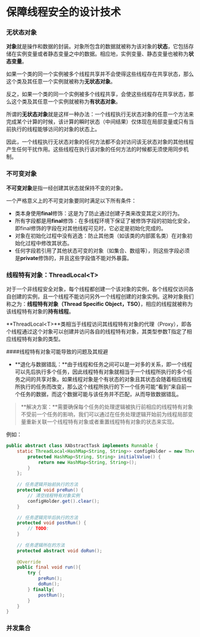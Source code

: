 # 保障线程安全的设计技术

### 无状态对象
**对象**就是操作和数据的封装。对象所包含的数据就被称为该对象的**状态**，它包括存储在实例变量或者静态变量之中的数据。相应地，实例变量、静态变量也被称为**状态变量**。

如果一个类的同一个实例被多个线程共享并不会使得这些线程存在共享状态，那么这个类及其任意一个实例就被称为**无状态对象**。

反之，如果一个类的同一个实例被多个线程共享，会使这些线程存在共享状态，那么这个类及其任意一个实例就被称为**有状态对象**。

所谓的**无状态对象**就是这样一种办法：一个线程执行无状态对象的任意一个方法来完成某个计算的时候，该计算的瞬时状态（中间结果）仅体现在局部变量或只有当前执行的线程能够访问的对象的状态上。

因此，一个线程执行无状态对象的任何方法都不会对访问该无状态对象的其他线程产生任何干扰作用。这些线程在执行该对象的任何方法的时候都无须使用同步机制。



### 不可变对象
**不可变对象**是指一经创建其状态就保持不变的对象。

一个严格意义上的不可变对象要同时满足以下所有条件：
+ 类本身使用**final**修饰：这是为了防止通过创建子类来改变其定义的行为。
+ 所有字段都是用**final**修饰：在多线程环境下保证了被修饰字段的初始化安全，即final修饰的字段在对其他线程可见时，它必定是初始化完成的。
+ 对象在初始化过程中没有逃逸：防止其他类（如该类的内部匿名类）在对象初始化过程中修改其状态。
+ 任何字段若引用了其他状态可变的对象（如集合、数组等），则这些字段必须是**private**修饰的，并且这些字段值不能对外暴露。



### 线程特有对象：ThreadLocal&lt;T&gt;
对于一个非线程安全对象，每个线程都创建一个该对象的实例，各个线程仅访问各自创建的实例，且一个线程不能访问另外一个线程创建的对象实例。这种对象我们称之为：**线程特有对象（Thread Specific Object，TSO）**，相应的线程就被称为该线程特有对象的**持有线程**。

**ThreadLocal&lt;T&gt;**类相当于线程访问其线程特有对象的代理（Proxy），即各个线程通过这个对象可以创建并访问各自的线程特有对象，其类型参数T指定了相应线程特有对象的类型。

####线程特有对象可能导致的问题及其规避
+ **退化与数据错乱：**由于线程和任务之间可以是一对多的关系，即一个线程可以先后执行多个任务，因此线程特有对象就相当于一个线程所执行的多个任务之间的共享对象。如果线程对象是个有状态的对象且其状态会随着相应线程所执行的任务而改变，那么这个线程所执行的下一个任务可能“看到”来自前一个任务的数据，而这个数据可能与该任务并不匹配，从而导致数据错乱。
> **解决方案：**需要确保每个任务的处理逻辑被执行前相应的线程特有对象不受前一个任务的影响，我们可以通过在任务处理逻辑开始前为线程局部变量重新关联一个线程特有对象或者重置线程特有对象的状态来实现。

例如：
```java
public abstract class XAbstractTask implements Runnable {
    static ThreadLocal<HashMap<String, String>> configHolder = new ThreadLocal<HashMap<String, String>>() { 
        protected HashMap<String, String> initialValue() {
            return new HashMap<String, String>();
        }
    };
    
    // 任务逻辑开始前执行的方法
    protected void preRun() {
        // 清空线程特有对象实例
        configHolder.get().clear();
    }

    // 任务逻辑完毕后执行的方法
    protected void postRun() {
        // TODO:
    }
    
    // 任务逻辑所在的方法
    protected abstract void doRun();
    
    @Override
    public final void run(){
        try {
            preRun();
            doRun();
        } finally{
            postRun();
        }
    }
}
```



### 并发集合